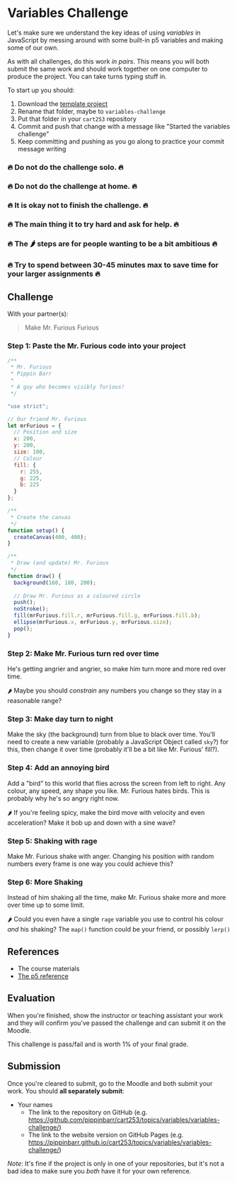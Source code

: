 # Variables Challenge

Let's make sure we understand the key ideas of using *variables* in JavaScript by messing around with some built-in p5 variables and making some of our own.

As with all challenges, do this work *in pairs*. This means you will both submit the same work and should work together on one computer to produce the project. You can take turns typing stuff in.

To start up you should:

1. Download the [template project](../../../templates/template-p5-project.zip)
2. Rename that folder, maybe to `variables-challenge`
3. Put that folder in your `cart253` repository
4. Commit and push that change with a message like "Started the variables challenge"
5. Keep committing and pushing as you go along to practice your commit message writing

### 🔥 Do not do the challenge solo. 🔥
### 🔥 Do not do the challenge at home. 🔥
### 🔥 It is okay not to finish the challenge. 🔥
### 🔥 The main thing it to try hard and ask for help. 🔥
### 🔥 The 🌶️ steps are for people wanting to be a bit ambitious 🔥
### 🔥 Try to spend between 30-45 minutes max to save time for your larger assignments 🔥

## Challenge

With your partner(s):

> Make Mr. Furious Furious

### Step 1: Paste the Mr. Furious code into your project

```javascript
/**
 * Mr. Furious
 * Pippin Barr
 *
 * A guy who becomes visibly furious!
 */

"use strict";

// Our friend Mr. Furious
let mrFurious = {
  // Position and size
  x: 200,
  y: 200,
  size: 100,
  // Colour
  fill: {
    r: 255,
    g: 225,
    b: 225
  }
};

/**
 * Create the canvas
 */
function setup() {
  createCanvas(400, 400);
}

/**
 * Draw (and update) Mr. Furious
 */
function draw() {
  background(160, 180, 200);
  
  // Draw Mr. Furious as a coloured circle
  push();
  noStroke();
  fill(mrFurious.fill.r, mrFurious.fill.g, mrFurious.fill.b);
  ellipse(mrFurious.x, mrFurious.y, mrFurious.size);
  pop();
}
```

### Step 2: Make Mr. Furious turn red over time

He's getting angrier and angrier, so make him turn more and more red over time. 

🌶️ Maybe you should *constrain* any numbers you change so they stay in a reasonable range?

### Step 3: Make day turn to night

Make the sky (the background) turn from blue to black over time. You'll need to create a new variable (probably a JavaScript Object called `sky`?) for this, then change it over time (probably it'll be a bit like Mr. Furious' fill?).

### Step 4: Add an annoying bird

Add a "bird" to this world that flies across the screen from left to right. Any colour, any speed, any shape you like. Mr. Furious hates birds. This is probably why he's so angry right now. 

🌶️ If you're feeling spicy, make the bird move with velocity and even acceleration? Make it bob up and down with a sine wave?

### Step 5: Shaking with rage

Make Mr. Furious shake with anger. Changing his position with random numbers every frame is one way you could achieve this?

### Step 6: More Shaking
    
Instead of him shaking all the time, make Mr. Furious shake more and more over time up to some limit. 

🌶️ Could you even have a single `rage` variable you use to control his colour *and* his shaking? The `map()` function could be your friend, or possibly `lerp()`

## References

- The course materials
- [The p5 reference](https://p5js.org/reference/)

## Evaluation

When you're finished, show the instructor or teaching assistant your work and they will confirm you've passed the challenge and can submit it on the Moodle.

This challenge is pass/fail and is worth 1% of your final grade.

## Submission

Once you're cleared to submit, go to the Moodle and both submit your work. You should **all separately submit**:

- Your names
    - The link to the repository on GitHub (e.g. https://github.com/pippinbarr/cart253/topics/variables/variables-challenge/)
    - The link to the website version on GitHub Pages (e.g. https://pippinbarr.github.io/cart253/topics/variables/variables-challenge/)
    
*Note*: It's fine if the project is only in one of your repositories, but it's not a bad idea to make sure you *both* have it for your own reference.